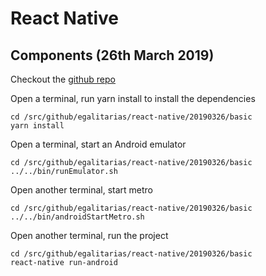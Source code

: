# React Native

## Components (26th March 2019) ##

Checkout the [github repo](https://github.com/Egalitarias/react-native.git)

Open a terminal, run yarn install to install the dependencies
```
cd /src/github/egalitarias/react-native/20190326/basic
yarn install
```

Open a terminal, start an Android emulator
```
cd /src/github/egalitarias/react-native/20190326/basic
../../bin/runEmulator.sh 
```

Open another terminal, start metro
```
cd /src/github/egalitarias/react-native/20190326/basic
../../bin/androidStartMetro.sh
```

Open another terminal, run the project
```
cd /src/github/egalitarias/react-native/20190326/basic
react-native run-android
```

